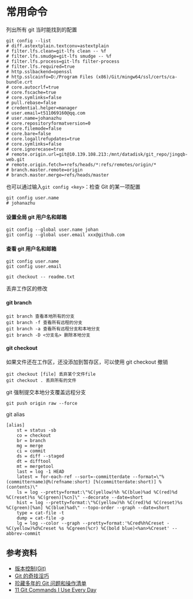# 常用命令

列出所有 git 当时能找到的配置

```shell
git config --list
# diff.astextplain.textconv=astextplain
# filter.lfs.clean=git-lfs clean -- %f
# filter.lfs.smudge=git-lfs smudge -- %f
# filter.lfs.process=git-lfs filter-process
# filter.lfs.required=true
# http.sslbackend=openssl
# http.sslcainfo=D:/Program Files (x86)/Git/mingw64/ssl/certs/ca-bundle.crt
# core.autocrlf=true
# core.fscache=true
# core.symlinks=false
# pull.rebase=false
# credential.helper=manager
# user.email=t511069160@qq.com
# user.name=johanazhu
# core.repositoryformatversion=0
# core.filemode=false
# core.bare=false
# core.logallrefupdates=true
# core.symlinks=false
# core.ignorecase=true
# remote.origin.url=git@10.139.108.213:/mnt/datadisk/git_repo/jingqb-web.git
# remote.origin.fetch=+refs/heads/*:refs/remotes/origin/*
# branch.master.remote=origin
# branch.master.merge=refs/heads/master
```

也可以通过输入`git config <key>`：检查 Git 的某一项配置

```shell
git config user.name
# johanazhu
```

#### 设置全局 git 用户名和邮箱

```shell
git config --global user.name johan
git config --global user.email xxx@github.com
```

#### 查看 git 用户名和邮箱

```shell
git config user.name
git config user.email
```

```shell
git checkout -- readme.txt
```

丢弃工作区的修改

#### git branch

```shell
git branch 查看本地所有的分支
git branch -f 查看所有远程的分支
git branch -a 查看所有远程分支和本地分支
git branch -D <分支名> 删除本地分支
```

#### git checkout

如果文件还在工作区，还没添加到暂存区，可以使用 git checkout 撤销

```shell
git checkout [file] 丢弃某个文件file
git checkout . 丢弃所有的文件
```

git 强制提交本地分支覆盖远程分支

```
git push origin raw --force
```

git alias

```.gitconfig
[alias]
    st = status -sb
    co = checkout
    br = branch
    mg = merge
    ci = commit
    ds = diff --staged
    dt = difftool
    mt = mergetool
    last = log -1 HEAD
    latest = for-each-ref --sort=-committerdate --format=\"%(committername)@%(refname:short) [%(committerdate:short)] %(contents)\"
    ls = log --pretty=format:\"%C(yellow)%h %C(blue)%ad %C(red)%d %C(reset)%s %C(green)[%cn]\" --decorate --date=short
    hist = log --pretty=format:\"%C(yellow)%h %C(red)%d %C(reset)%s %C(green)[%an] %C(blue)%ad\" --topo-order --graph --date=short
    type = cat-file -t
    dump = cat-file -p
    lg = log --color --graph --pretty=format:'%Cred%h%Creset -%C(yellow)%d%Creset %s %Cgreen(%cr) %C(bold blue)<%an>%Creset' --abbrev-commit
```



## 参考资料

-   [版本控制(Git)](https://missing-semester-cn.github.io/2020/version-control/)
-   [Git 的奇技淫巧](https://github.com/521xueweihan/git-tips)
-   [珍藏多年的 Git 问题和操作清单](https://mp.weixin.qq.com/s?__biz=MzA4ODUzNTE2Nw==&mid=2451046316&idx=1&sn=8034a23e3367d14ba02565d0dd2c5634&chksm=87cbe6bcb0bc6faa8e7c3dab7604392dd4fe7ce3af125a2a695ea15c3a1caefd08cd374f0133&mpshare=1&scene=1&srcid=&sharer_sharetime=1567210777793&sharer_shareid=778ad5bf3b27e0078eb105d7277263f6#rd)
-   [11 Git Commands I Use Every Day](https://dev.to/domagojvidovic/11-git-commands-i-use-every-day-43eo)
